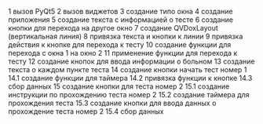 1 вызов PyQt5 
2 вызов виджетов
3 создание типо окна 
4 создание приложения 
5 создание текста с информацией о тесте 
6 создание кнопки для перехода на другое окно 
7 создание QVDoxLayout (вертикальная линия)
8 привязка текста и кнопки к линии 
9 привязка действия к кнопке для перехода к тесту 
10 создание функции для перехода с окна 1 на окно 2 
11 применение функции для перехода к тесту 
12 создание кнопок для ввода информации о больном
13 создание текста о каждом пункте теста 
14 создание кнопки начать тест номер 1 
14.1 создание функции для таймера 
14.2 привязка функции к кнопке
14.3 сбор данных
15 создание кнопки для теста номер 2 
15.1 создание  инструкции по прохождению теста номер 2 
15.2 создание таймера для прохождения теста 
15.3 создание кнопки для ввода данных о прохождение теста номер 2
15.4 сбор данных


